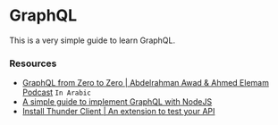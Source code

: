 # GraphQL

This is a very simple guide to learn GraphQL.

### Resources

- [GraphQL from Zero to Zero | Abdelrahman Awad & Ahmed Elemam Podcast](https://youtu.be/dhsU0rrLATY) `In Arabic`
- [A simple guide to implement GraphQL with NodeJS](https://www.freecodecamp.org/news/get-started-with-graphql-and-nodejs/)
- [Install Thunder Client | An extension to test your API](https://marketplace.visualstudio.com/items?itemName=rangav.vscode-thunder-client)
